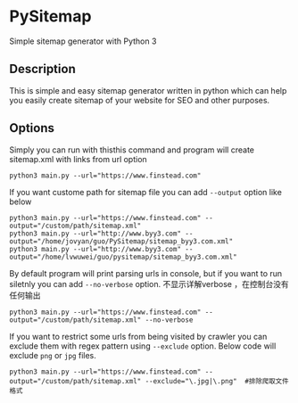 # PySitemap

Simple sitemap generator with Python 3

## Description
This is simple and easy sitemap generator written in python which can help you easily create sitemap of your website for SEO and other purposes.

## Options
Simply you can run with thisthis command and program will create sitemap.xml with links from url option
```
python3 main.py --url="https://www.finstead.com"
```

If you want custome path for sitemap file you can add `--output` option like below
```
python3 main.py --url="https://www.finstead.com" --output="/custom/path/sitemap.xml"
python3 main.py --url="http://www.byy3.com" --output="/home/jovyan/guo/PySitemap/sitemap_byy3.com.xml"
python3 main.py --url="http://www.byy3.com" --output="/home/lvwuwei/guo/pysitemap/sitemap_byy3.com.xml"
```
By default program will print parsing urls in console, but if you want to run siletnly you can add `--no-verbose` option. 不显示详解verbose ，在控制台没有任何输出
```
python3 main.py --url="https://www.finstead.com" --output="/custom/path/sitemap.xml" --no-verbose
```

If you want to restrict some urls from being visited by crawler you can exclude them with regex pattern using `--exclude` option. Below code will exclude `png` or `jpg` files.

```
python3 main.py --url="https://www.finstead.com" --output="/custom/path/sitemap.xml" --exclude="\.jpg|\.png"  #排除爬取文件格式
```

